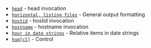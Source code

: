 - [`head`](https://www.gnu.org/software/coreutils/manual/html_node/head-invocation.html#index-head) - head invocation
- [`horizontal, listing files`](https://www.gnu.org/software/coreutils/manual/html_node/General-output-formatting.html#index-horizontal_002c-listing-files) - General output formatting
- [`hostid`](https://www.gnu.org/software/coreutils/manual/html_node/hostid-invocation.html#index-hostid) - hostid invocation
- [`hostname`](https://www.gnu.org/software/coreutils/manual/html_node/hostname-invocation.html#index-hostname-1) - hostname invocation
- [`hour in date strings`](https://www.gnu.org/software/coreutils/manual/html_node/Relative-items-in-date-strings.html#index-hour-in-date-strings) - Relative items in date strings
- [`hup[cl]`](https://www.gnu.org/software/coreutils/manual/html_node/Control.html#index-hup_005bcl_005d) - Control
